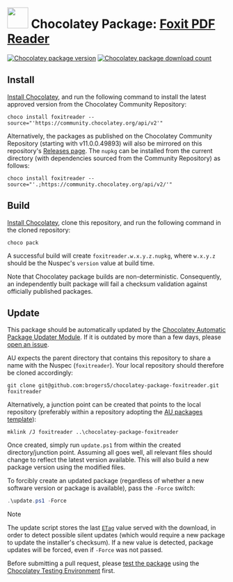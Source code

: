 # <img src="https://cdn.jsdelivr.net/gh/brogers5/chocolatey-package-foxitreader@b05f9599629ce6ad99e1889e4651f3c4f870b476/FoxitReader.png" width="48" height="48"/> Chocolatey Package: [Foxit PDF Reader](https://community.chocolatey.org/packages/foxitreader)

[![Chocolatey package version](https://img.shields.io/chocolatey/v/foxitreader.svg)](https://community.chocolatey.org/packages/foxitreader)
[![Chocolatey package download count](https://img.shields.io/chocolatey/dt/foxitreader.svg)](https://community.chocolatey.org/packages/foxitreader)

## Install

[Install Chocolatey](https://chocolatey.org/install), and run the following command to install the latest approved version from the Chocolatey Community Repository:

```shell
choco install foxitreader --source="'https://community.chocolatey.org/api/v2'"
```

Alternatively, the packages as published on the Chocolatey Community Repository (starting with v11.0.0.49893) will also be mirrored on this repository's [Releases page](https://github.com/brogers5/chocolatey-package-foxitreader/releases). The `nupkg` can be installed from the current directory (with dependencies sourced from the Community Repository) as follows:

```shell
choco install foxitreader --source="'.;https://community.chocolatey.org/api/v2/'"
```

## Build

[Install Chocolatey](https://chocolatey.org/install), clone this repository, and run the following command in the cloned repository:

```shell
choco pack
```

A successful build will create `foxitreader.w.x.y.z.nupkg`, where `w.x.y.z` should be the Nuspec's `version` value at build time.

Note that Chocolatey package builds are non-deterministic. Consequently, an independently built package will fail a checksum validation against officially published packages.

## Update

This package should be automatically updated by the [Chocolatey Automatic Package Updater Module](https://github.com/majkinetor/au). If it is outdated by more than a few days, please [open an issue](https://github.com/brogers5/chocolatey-package-foxitreader/issues).

AU expects the parent directory that contains this repository to share a name with the Nuspec (`foxitreader`). Your local repository should therefore be cloned accordingly:

```shell
git clone git@github.com:brogers5/chocolatey-package-foxitreader.git foxitreader
```

Alternatively, a junction point can be created that points to the local repository (preferably within a repository adopting the [AU packages template](https://github.com/majkinetor/au-packages-template)):

```shell
mklink /J foxitreader ..\chocolatey-package-foxitreader
```

Once created, simply run `update.ps1` from within the created directory/junction point. Assuming all goes well, all relevant files should change to reflect the latest version available. This will also build a new package version using the modified files.

To forcibly create an updated package (regardless of whether a new software version or package is available), pass the `-Force` switch:

```powershell
.\update.ps1 -Force
```

>[!Note]
>The update script stores the last [`ETag`](https://developer.mozilla.org/docs/Web/HTTP/Headers/ETag) value served with the download, in order to detect possible silent updates (which would require a new package to update the installer's checksum). If a new value is detected, package updates will be forced, even if `-Force` was not passed.

Before submitting a pull request, please [test the package](https://docs.chocolatey.org/en-us/community-repository/moderation/package-verifier#steps-for-each-package) using the [Chocolatey Testing Environment](https://github.com/chocolatey-community/chocolatey-test-environment) first.

